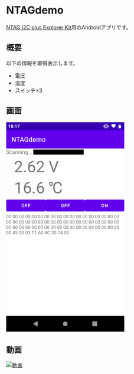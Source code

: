 
# NTAGdemo

[NTAG I2C plus Explorer Kit](https://www.nxp.jp/products/rfid-nfc/nfc-hf/connected-nfc-tags/ntag-ic-iplus-i-explorer-kit:OM5569-NT322E)用のAndroidアプリです。


## 概要

以下の情報を取得表示します。

- 電圧
- 温度
- スイッチ×3


## 画面

<img src="./doc/images/screenshot.png" width="320">


## 動画

[![動画](https://img.youtube.com/vi/UyyNUo2ldM4/0.jpg)](https://www.youtube.com/watch?v=UyyNUo2ldM4)
